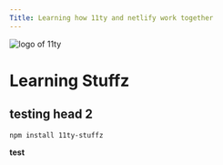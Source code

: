 ```yaml
---
Title: Learning how 11ty and netlify work together
---
```


![logo of 11ty](https://www.11ty.dev/img/open-graph.jpg)

# Learning Stuffz

## testing head 2

`npm install 11ty-stuffz`

**test**